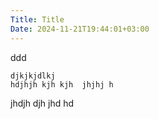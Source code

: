 ```yaml
---
Title: Title
Date: 2024-11-21T19:44:01+03:00
---
```

ddd
```
djkjkjdlkj
hdjhjh kjh kjh  jhjhj h
```
jhdjh djh  jhd hd